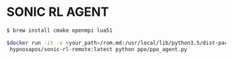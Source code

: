 # SONIC RL AGENT


```sh
$ brew install cmake openmpi lua51
```

```sh
$docker run -it -v <your_path>/rom.md:/usr/local/lib/python3.5/dist-packages/retro/data/SonicTheHedgehog-Genesis/ \
 hypnosapos/sonic-rl-remote:latest python ppo/ppo_agent.py
```
